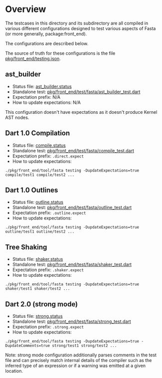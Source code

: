<!--
  -- Copyright (c) 2017, the Dart project authors.  Please see the AUTHORS file
  -- for details. All rights reserved. Use of this source code is governed by a
  -- BSD-style license that can be found in the LICENSE file.
  -->
# Overview

The testcases in this directory and its subdirectory are all compiled in various different configurations designed to test various aspects of Fasta (or more generally, package:front_end).

The configurations are described below.

The source of truth for these configurations is the file [pkg/front_end/testing.json](../testing.json).

## ast_builder

* Status file: [ast_builder.status](ast_builder.status)
* Standalone test: [pkg/front_end/test/fasta/ast_builder_test.dart](../test/fasta/ast_builder_test.dart)
* Expectation prefix: N/A
* How to update expectations: N/A

This configuration doesn't have expectations as it doesn't produce Kernel AST nodes.


## Dart 1.0 Compilation

* Status file: [compile.status](compile.status)
* Standalone test: [pkg/front_end/test/fasta/compile_test.dart](../test/fasta/compile_test.dart)
* Expectation prefix: `.direct.expect`
* How to update expectations:

```
./pkg/front_end/tool/fasta testing -DupdateExpectations=true compile/test1 compile/test2 ...
```


## Dart 1.0 Outlines

* Status file: [outline.status](outline.status)
* Standalone test: [pkg/front_end/test/fasta/outline_test.dart](../test/fasta/outline_test.dart)
* Expectation prefix: `.outline.expect`
* How to update expectations:

```
./pkg/front_end/tool/fasta testing -DupdateExpectations=true outline/test1 outline/test2 ...
```

## Tree Shaking

* Status file: [shaker.status](shaker.status)
* Standalone test: [pkg/front_end/test/fasta/shaker_test.dart](../test/fasta/shaker_test.dart)
* Expectation prefix: `.shaker.expect`
* How to update expectations:

```
./pkg/front_end/tool/fasta testing -DupdateExpectations=true shaker/test1 shaker/test2 ...
```

## Dart 2.0 (strong mode)

* Status file: [strong.status](strong.status)
* Standalone test: [pkg/front_end/test/fasta/strong_test.dart](../test/fasta/strong_test.dart)
* Expectation prefix: `.strong.expect`
* How to update expectations:

```
./pkg/front_end/tool/fasta testing -DupdateExpectations=true -DupdateComments=true strong/test1 strong/test2 ...
```

Note: strong mode configuration additionally parses comments in the test file and can precisely match internal details of the compiler such as the inferred type of an expression or if a warning was emitted at a given location.
